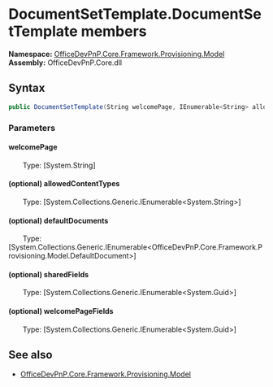 # DocumentSetTemplate.DocumentSetTemplate members 
**Namespace:** [OfficeDevPnP.Core.Framework.Provisioning.Model](OfficeDevPnP.Core.Framework.Provisioning.Model.md)  
**Assembly:** OfficeDevPnP.Core.dll  
## Syntax
```C#
public DocumentSetTemplate(String welcomePage, IEnumerable<String> allowedContentTypes, IEnumerable<DefaultDocument> defaultDocuments, IEnumerable<Guid> sharedFields, IEnumerable<Guid> welcomePageFields)
```
### Parameters
#### welcomePage
&emsp;&emsp;Type: [System.String] 
#### 
#### (optional) allowedContentTypes
&emsp;&emsp;Type: [System.Collections.Generic.IEnumerable<System.String>] 
#### 
#### (optional) defaultDocuments
&emsp;&emsp;Type: [System.Collections.Generic.IEnumerable<OfficeDevPnP.Core.Framework.Provisioning.Model.DefaultDocument>] 
#### 
#### (optional) sharedFields
&emsp;&emsp;Type: [System.Collections.Generic.IEnumerable<System.Guid>] 
#### 
#### (optional) welcomePageFields
&emsp;&emsp;Type: [System.Collections.Generic.IEnumerable<System.Guid>] 
#### 
## See also
- [OfficeDevPnP.Core.Framework.Provisioning.Model](OfficeDevPnP.Core.Framework.Provisioning.Model.md)
